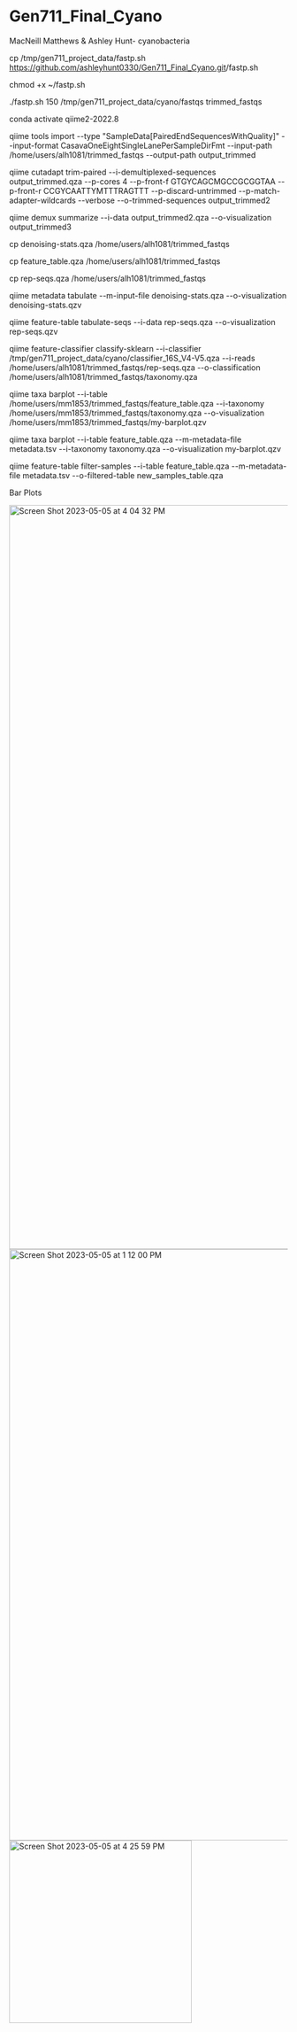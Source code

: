 # Gen711_Final_Cyano
MacNeill Matthews & Ashley Hunt- cyanobacteria

cp /tmp/gen711_project_data/fastp.sh <https://github.com/ashleyhunt0330/Gen711_Final_Cyano.git>/fastp.sh

chmod +x ~/fastp.sh

./fastp.sh 150 /tmp/gen711_project_data/cyano/fastqs  trimmed_fastqs

conda activate qiime2-2022.8

qiime tools import --type "SampleData[PairedEndSequencesWithQuality]" --input-format CasavaOneEightSingleLanePerSampleDirFmt --input-path /home/users/alh1081/trimmed_fastqs --output-path output_trimmed

qiime cutadapt trim-paired --i-demultiplexed-sequences output_trimmed.qza --p-cores 4 --p-front-f GTGYCAGCMGCCGCGGTAA --p-front-r CCGYCAATTYMTTTRAGTTT --p-discard-untrimmed --p-match-adapter-wildcards --verbose --o-trimmed-sequences output_trimmed2

qiime demux summarize --i-data output_trimmed2.qza --o-visualization output_trimmed3

cp denoising-stats.qza /home/users/alh1081/trimmed_fastqs

cp feature_table.qza /home/users/alh1081/trimmed_fastqs

cp rep-seqs.qza /home/users/alh1081/trimmed_fastqs

qiime metadata tabulate --m-input-file denoising-stats.qza --o-visualization denoising-stats.qzv

qiime feature-table tabulate-seqs --i-data rep-seqs.qza --o-visualization rep-seqs.qzv

qiime feature-classifier classify-sklearn --i-classifier /tmp/gen711_project_data/cyano/classifier_16S_V4-V5.qza --i-reads /home/users/alh1081/trimmed_fastqs/rep-seqs.qza --o-classification /home/users/alh1081/trimmed_fastqs/taxonomy.qza

qiime taxa barplot --i-table /home/users/mm1853/trimmed_fastqs/feature_table.qza --i-taxonomy /home/users/mm1853/trimmed_fastqs/taxonomy.qza --o-visualization /home/users/mm1853/trimmed_fastqs/my-barplot.qzv

qiime taxa barplot --i-table feature_table.qza --m-metadata-file metadata.tsv --i-taxonomy taxonomy.qza --o-visualization my-barplot.qzv

qiime feature-table filter-samples --i-table feature_table.qza --m-metadata-file metadata.tsv --o-filtered-table new_samples_table.qza

Bar Plots

<img width="1344" alt="Screen Shot 2023-05-05 at 4 04 32 PM" src="https://user-images.githubusercontent.com/130781520/236559222-8c010a3d-5d4e-4ca5-a265-58b8d8a60077.png">

<img width="1068" alt="Screen Shot 2023-05-05 at 1 12 00 PM" src="https://user-images.githubusercontent.com/130762296/236559976-1e16b219-c2aa-45ba-83f1-dff894df57bf.png">

<img width="330" alt="Screen Shot 2023-05-05 at 4 25 59 PM" src="https://user-images.githubusercontent.com/130781520/236562204-dc1a28dc-4106-4d0f-8912-dfa8a91fe44c.png">
